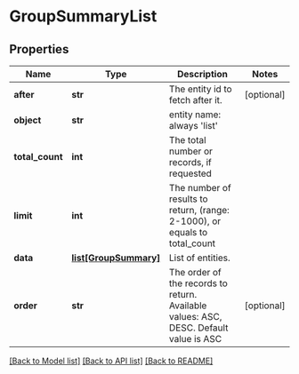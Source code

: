 # GroupSummaryList

## Properties
Name | Type | Description | Notes
------------ | ------------- | ------------- | -------------
**after** | **str** | The entity id to fetch after it. | [optional] 
**object** | **str** | entity name: always &#39;list&#39; | 
**total_count** | **int** | The total number or records, if requested  | 
**limit** | **int** | The number of results to return, (range: 2-1000), or equals to total_count | 
**data** | [**list[GroupSummary]**](GroupSummary.md) | List of entities. | 
**order** | **str** | The order of the records to return. Available values: ASC, DESC. Default value is ASC | [optional] 

[[Back to Model list]](../README.md#documentation-for-models) [[Back to API list]](../README.md#documentation-for-api-endpoints) [[Back to README]](../README.md)


